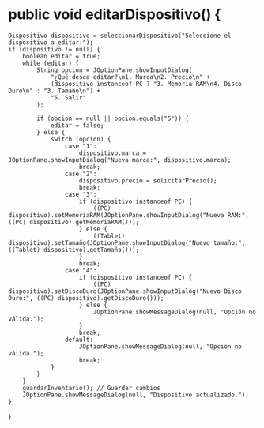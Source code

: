 # public void editarDispositivo() {
    Dispositivo dispositivo = seleccionarDispositivo("Seleccione el dispositivo a editar:");
    if (dispositivo != null) {
        boolean editar = true;
        while (editar) {
            String opcion = JOptionPane.showInputDialog(
                "¿Qué desea editar?\n1. Marca\n2. Precio\n" + 
                (dispositivo instanceof PC ? "3. Memoria RAM\n4. Disco Duro\n" : "3. Tamaño\n") +
                "5. Salir"
            );

            if (opcion == null || opcion.equals("5")) {
                editar = false;
            } else {
                switch (opcion) {
                    case "1":
                        dispositivo.marca = JOptionPane.showInputDialog("Nueva marca:", dispositivo.marca);
                        break;
                    case "2":
                        dispositivo.precio = solicitarPrecio();
                        break;
                    case "3":
                        if (dispositivo instanceof PC) {
                            ((PC) dispositivo).setMemoriaRAM(JOptionPane.showInputDialog("Nueva RAM:", ((PC) dispositivo).getMemoriaRAM()));
                        } else {
                            ((Tablet) dispositivo).setTamaño(JOptionPane.showInputDialog("Nuevo tamaño:", ((Tablet) dispositivo).getTamaño()));
                        }
                        break;
                    case "4":
                        if (dispositivo instanceof PC) {
                            ((PC) dispositivo).setDiscoDuro(JOptionPane.showInputDialog("Nuevo Disco Duro:", ((PC) dispositivo).getDiscoDuro()));
                        } else {
                            JOptionPane.showMessageDialog(null, "Opción no válida.");
                        }
                        break;
                    default:
                        JOptionPane.showMessageDialog(null, "Opción no válida.");
                        break;
                }
            }
        }
        guardarInventario(); // Guardar cambios
        JOptionPane.showMessageDialog(null, "Dispositivo actualizado.");
    }
}
